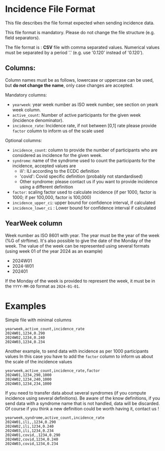 # Incidence File Format

This file describes the file format expected when sending incidence data.

This file format is mandatory. Please do not change the file structure (e.g. field separators).

The file format is : **CSV** file with comma separated values. Numerical values must be separated by a period '.' (e.g. use '0.120' instead of '0.120').

## Columns:

Column names must be as follows, lowercase or uppercase can be used, but **do not change the name**, only case changes are accepted.

Mandatory columns:
- `yearweek`: year week number as ISO week number, see section on yeark week column.
- `active_count`: Number of active participants for the given week (incidence denominator).
- `incidence_rate`: Incidence rate, if not between [0,1] rate please provide `factor` column to inform us of the scale used

Optional columns:
- `incidence_count`: column to provide the number of participants who are considered as incidence for the given week. 
- `syndrome`: name of the syndrome used to count the participants for the incidence, accepted values are
    - ili': ILI according to the ECDC definition
    - 'covid': Covid specific definition (probably not standardised)
    - Other syndrome: please contact us if you want to provide incidence using a different definition     
- `factor`: scaling factor used to calculate incidence (if per 1000, factor is 1000; if per 100,000, factor is 100,000)
- `incidence_upper_ci`: upper bound for confidence interval, if calculated
- `incidence_lower_ci` : Lower bound for confidence interval if calculated

## YearWeek column

Week number as ISO 8601 with year. The year must be the year of the week (%G of strftime). 
It's also possible to give the date of the Monday of the week.
The value of the week can be represented using several formats (using week 01 of the year 2024 as an example)
- 2024W01
- 2024-W01
- 202401 

If the Monday of the week is provided to represent the week, it must be in the `YYYY-MM-DD` format as `2024-01-01`.

# Examples

Simple file with minimal columns

```csv
yearweek,active_count,incidence_rate
2024W01,1234,0.290
2024W02,1234,0.240
2024W03,1234,0.234
```

Another example, to send data with incidence as per 1000 participants values
In this case you have to add the `factor` column to inform us about the scale of the incidence values

```csv
yearweek,active_count,incidence_rate,factor
2024W01,1234,290,1000
2024W02,1234,240,1000
2024W03,1234,234,1000
```

If you need to transfer data about several syndromes (if you compute incidence using several definitions).
Be aware of the know definitions, if you send data with a syndrome name that is not handled, data will be discarded.
Of course if you think a new definition could be worth having it, contact us !

```csv
yearweek,syndrome,active_count,incidence_rate
2024W01,ili,,1234,0.290
2024W02,ili,1234,0.240
2024W03,ili,1234,0.234
2024W01,covid,,1234,0.290
2024W02,covid,1234,0.240
2024W03,covid,1234,0.234
```